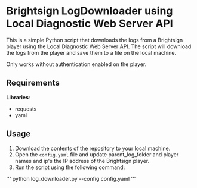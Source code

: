 # Brightsign LogDownloader using Local Diagnostic Web Server API

This is a simple Python script that downloads the logs from a Brightsign player using the Local Diagnostic Web Server API. The script will download the logs from the player and save them to a file on the local machine.

Only works without authentication enabled on the player.

## Requirements
**Libraries**:
- requests
- yaml

## Usage

1. Download the contents of the repository to your local machine.
2. Open the `config.yaml` file and update parent_log_folder and player names and ip's the IP address of the Brightsign player.
3. Run the script using the following command:

'''
python log_downloader.py --config config.yaml
'''